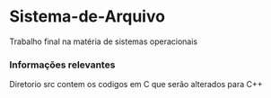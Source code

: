 # Sistema-de-Arquivo
Trabalho final na matéria de sistemas operacionais
### Informações relevantes
Diretorio src contem os codigos em C que serão alterados para C++
